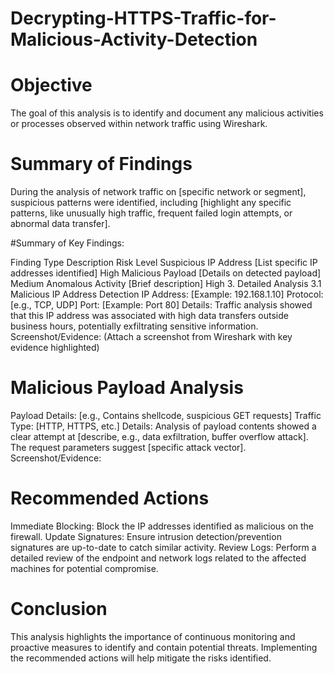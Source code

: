 # Decrypting-HTTPS-Traffic-for-Malicious-Activity-Detection

# Objective
The goal of this analysis is to identify and document any malicious activities or processes observed within network traffic using Wireshark.

# Summary of Findings
During the analysis of network traffic on [specific network or segment], suspicious patterns were identified, including [highlight any specific patterns, like unusually high traffic, frequent failed login attempts, or abnormal data transfer].

#Summary of Key Findings:

Finding Type	Description	Risk Level
Suspicious IP Address	[List specific IP addresses identified]	High
Malicious Payload	[Details on detected payload]	Medium
Anomalous Activity	[Brief description]	High
3. Detailed Analysis
3.1 Malicious IP Address Detection
IP Address: [Example: 192.168.1.10]
Protocol: [e.g., TCP, UDP]
Port: [Example: Port 80]
Details: Traffic analysis showed that this IP address was associated with high data transfers outside business hours, potentially exfiltrating sensitive information.
Screenshot/Evidence:
(Attach a screenshot from Wireshark with key evidence highlighted)

# Malicious Payload Analysis
Payload Details: [e.g., Contains shellcode, suspicious GET requests]
Traffic Type: [HTTP, HTTPS, etc.]
Details: Analysis of payload contents showed a clear attempt at [describe, e.g., data exfiltration, buffer overflow attack]. The request parameters suggest [specific attack vector].
Screenshot/Evidence:
# Recommended Actions
Immediate Blocking: Block the IP addresses identified as malicious on the firewall.
Update Signatures: Ensure intrusion detection/prevention signatures are up-to-date to catch similar activity.
Review Logs: Perform a detailed review of the endpoint and network logs related to the affected machines for potential compromise.
# Conclusion
This analysis highlights the importance of continuous monitoring and proactive measures to identify and contain potential threats. Implementing the recommended actions will help mitigate the risks identified.
